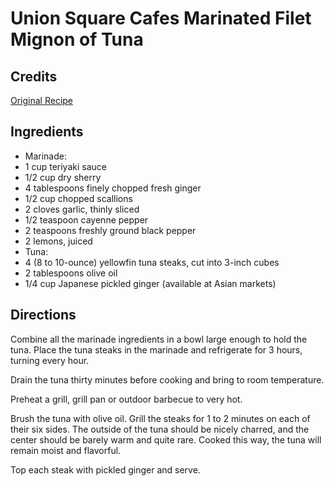 # Union Square Cafes Marinated Filet Mignon of Tuna 

<!-- BEGIN content -->

## Credits

[Original Recipe](http://www.foodnetwork.com/food/recipes/recipe/0,,FOOD_9936_18198,00.html "http://www.foodnetwork.com/food/recipes/recipe/0,,FOOD 9936 18198,00.html")

## Ingredients

- Marinade: 
- 1 cup teriyaki sauce 
- 1/2 cup dry sherry 
- 4 tablespoons finely chopped fresh ginger 
- 1/2 cup chopped scallions 
- 2 cloves garlic, thinly sliced 
- 1/2 teaspoon cayenne pepper 
- 2 teaspoons freshly ground black pepper 
- 2 lemons, juiced 
- Tuna: 
- 4 (8 to 10-ounce) yellowfin tuna steaks, cut into 3-inch cubes 
- 2 tablespoons olive oil 
- 1/4 cup Japanese pickled ginger (available at Asian markets)

## Directions

Combine all the marinade ingredients in a bowl large enough to hold the tuna. Place the tuna steaks in the marinade and refrigerate for 3 hours, turning every hour.   
 Drain the tuna thirty minutes before cooking and bring to room temperature.   
  
 Preheat a grill, grill pan or outdoor barbecue to very hot.   
  
 Brush the tuna with olive oil. Grill the steaks for 1 to 2 minutes on each of their six sides. The outside of the tuna should be nicely charred, and the center should be barely warm and quite rare. Cooked this way, the tuna will remain moist and flavorful.   
  
 Top each steak with pickled ginger and serve.

<!-- END content -->

